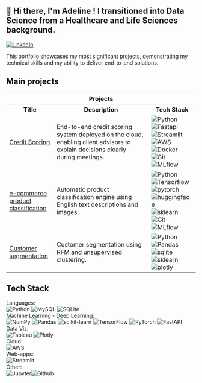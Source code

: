## 👋 Hi there, I'm Adeline ! I transitioned into Data Science from a Healthcare and Life Sciences background.
[![LinkedIn](https://img.shields.io/badge/LinkedIn-%230077B5.svg?logo=linkedin&logoColor=white)](https://www.linkedin.com/in/adelineleray/) <br>

This portfolio showcases my most significant projects, demonstrating my technical skills and my ability to deliver end-to-end solutions.

## Main projects
<table style="width: 100%; table-layout: fixed;">
  <tr>
    <th colspan="3" style="width: 100%;">Projects</th>
  </tr>
  <tr>
    <th style="width: 25%;">Title</th>
    <th style="width: 50%;">Description</th>
    <th style="width: 25%;">Tech Stack</th>
  </tr>
  <tr>
    <td style="word-wrap: break-word;"><a href="https://github.com/AdelineLR/OC_DS_P7_Implementez_un_modele_de_scoring">Credit Scoring </a></td>
    <td style="word-wrap: break-word;">End-to-end credit scoring system deployed on the cloud, enabling client advisors to explain decisions clearly during meetings.</td>
    <td style="word-wrap: break-word;">
      <img src="https://img.shields.io/badge/python-3670A0?style=for-the-badge&logo=python&logoColor=ffdd54" alt="Python">
      <img src="https://img.shields.io/badge/fastapi-109989?style=for-the-badge&logo=FASTAPI&logoColor=white" alt="Fastapi">
      <img src="https://img.shields.io/badge/streamlit-FF4B4B.svg?style=for-the-badge&logo=Streamlit&logoColor=black" alt="Streamlit">
      <img src="https://img.shields.io/badge/Amazon_Web_Services-FF9900?style=for-the-badge&logo=amazonwebservices&logoColor=white" alt="AWS">
      <img src="https://img.shields.io/badge/GIT-E44C30?style=for-the-badge&logo=git&logoColor=white" alt="Docker">
      <img src="https://img.shields.io/badge/GIT-E44C30?style=for-the-badge&logo=git&logoColor=white" alt="Git">
      <img src="https://img.shields.io/badge/MLflow-0194E2.svg?style=for-the-badge&logo=MLflow&logoColor=white" alt="MLflow">
    </td>
  </tr>
  <tr>
    <td style="word-wrap: break-word;"><a href="https://github.com/AdelineLR/AdelineLR-OC_DS_P6-P8_Classification_biens_de_consommation">e-commerce product classification </a></td>
    <td style="word-wrap: break-word;">Automatic product classification engine using English text descriptions and images.</td>
    <td style="word-wrap: break-word;">
      <img src="https://img.shields.io/badge/python-3670A0?style=for-the-badge&logo=python&logoColor=ffdd54" alt="Python">
      <img src="https://img.shields.io/badge/TensorFlow-FF6F00?style=for-the-badge&logo=tensorflow&logoColor=white" alt="Tensorflow">
      <img src="https://img.shields.io/badge/PyTorch-EE4C2C.svg?style=for-the-badge&logo=PyTorch&logoColor=white" alt="pytorch">
      <img src="https://img.shields.io/badge/Hugging%20Face-FFD21E.svg?style=for-the-badge&logo=Hugging-Face&logoColor=black" alt="huggingface">
      <img src="https://img.shields.io/badge/scikitlearn-F7931E.svg?style=for-the-badge&logo=scikit-learn&logoColor=white" alt="sklearn">
      <img src="https://img.shields.io/badge/GIT-E44C30?style=for-the-badge&logo=git&logoColor=white" alt="Git">
      <img src="https://img.shields.io/badge/MLflow-0194E2.svg?style=for-the-badge&logo=MLflow&logoColor=white" alt="MLflow">
    </td>
  </tr>
  <tr>
    <td style="word-wrap: break-word;"><a href="https://github.com/AdelineLR/OC_DS_P5_Segmentation_clients_site_e-commerce">Customer segmentation </a></td>
    <td style="word-wrap: break-word;">Customer segmentation using RFM and unsupervised clustering.</td>
    <td style="word-wrap: break-word;">
      <img src="https://img.shields.io/badge/python-3670A0?style=for-the-badge&logo=python&logoColor=ffdd54" alt="Python"> 
      <img src="https://img.shields.io/badge/Pandas-2C2D72?style=for-the-badge&logo=pandas&logoColor=white" alt="Pandas">
      <img src="https://img.shields.io/badge/Sqlite-003B57?style=for-the-badge&logo=sqlite&logoColor=white" alt="sqlite">
      <img src="https://img.shields.io/badge/scikitlearn-F7931E.svg?style=for-the-badge&logo=scikit-learn&logoColor=white" alt="sklearn">
      <img src="https://img.shields.io/badge/Plotly-239120?style=for-the-badge&logo=plotly&logoColor=white" alt="plotly">
    </td>
  </tr>
  </table>


## Tech Stack
Languages:<br>
![Python](https://img.shields.io/badge/python-3670A0?style=for-the-badge&logo=python&logoColor=ffdd54) ![MySQL](https://img.shields.io/badge/MySQL-4479A1.svg?style=for-the-badge&logo=MySQL&logoColor=white) ![SQLite](https://img.shields.io/badge/SQLite-003B57.svg?style=for-the-badge&logo=SQLite&logoColor=white) <br>
Machine Learning - Deep Learning:<br>
![NumPy](https://img.shields.io/badge/numpy-%23013243.svg?style=for-the-badge&logo=numpy&logoColor=white) ![Pandas](https://img.shields.io/badge/pandas-%23150458.svg?style=for-the-badge&logo=pandas&logoColor=white) ![scikit-learn](https://img.shields.io/badge/scikit--learn-%23F7931E.svg?style=for-the-badge&logo=scikit-learn&logoColor=white) ![TensorFlow](https://img.shields.io/badge/TensorFlow-%23FF6F00.svg?style=for-the-badge&logo=TensorFlow&logoColor=white) ![PyTorch](https://img.shields.io/badge/PyTorch-%23EE4C2C.svg?style=for-the-badge&logo=PyTorch&logoColor=white) ![FastAPI](https://img.shields.io/badge/FastAPI-009688?style=for-the-badge&logo=fastapi&logoColor=black) <br>
Data Viz:<br>
![Tableau](https://img.shields.io/badge/Tableau-E97627?style=for-the-badge&logo=Tableau&logoColor=black) ![Plotly](https://img.shields.io/badge/Plotly-7A76FF.svg?style=for-the-badge&logo=Plotly&logoColor=white)<br>
Cloud:<br>
![AWS](https://img.shields.io/badge/AWS-232F3E.svg?style=for-the-badge&logo=amazonwebservices&logoColor=white) <br>
Web-apps:<br>
![Streamlit](https://img.shields.io/badge/streamlit-FF4B4B.svg?style=for-the-badge&logo=Streamlit&logoColor=black)<br>
Other:<br>
![Jupyter](https://img.shields.io/badge/jupyter-F37626.svg?style=for-the-badge&logo=jupyter&logoColor=white)![Github](https://img.shields.io/badge/GitHub-181717.svg?style=for-the-badge&logo=GitHub&logoColor=white) <br>

